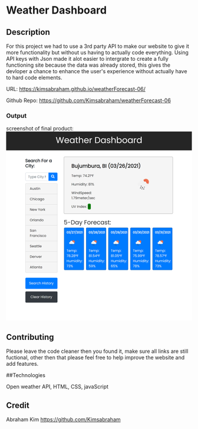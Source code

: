 # Weather Dashboard

## Description

For this project we had to use a 3rd party API to make our website to give it more functionality but without us having to actually code everything. Using API keys with Json made it alot easier to intergrate to create a fully functioning site because the data was already stored, this gives the devloper a chance to enhance the user's experience without actually have to hard code elements.

URL: https://kimsabraham.github.io/weatherForecast-06/

Github Repo: https://github.com/Kimsabraham/weatherForecast-06

### Output

screenshot of final product:
<img src = "Assets\images\WeatherScreenshot.png">


## Contributing

Please leave the code cleaner then you found it, make sure all links are still fuctional, other then that please feel free to help improve the website and add features.

##Technologies

Open weather API, 
HTML, 
CSS,
javaScript

## Credit

Abraham Kim
https://github.com/Kimsabraham
